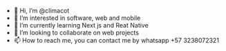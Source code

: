 - 👋 Hi, I’m @climacot
- 👀 I’m interested in software, web and mobile
- 🌱 I’m currently learning Next js and Reat Native
- 💞️ I’m looking to collaborate on web projects
- 📫 How to reach me, you can contact me by whatsapp +57 3238072321

<!---
climacot/climacot is a ✨ special ✨ repository because its `README.md` (this file) appears on your GitHub profile.
You can click the Preview link to take a look at your changes.
--->
